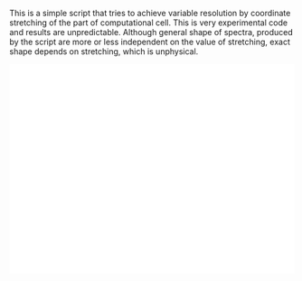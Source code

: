 This is a simple script that tries to achieve variable resolution by coordinate stretching of the part of computational cell. This is very experimental code and results are unpredictable. Although general shape of spectra, produced by the script are more or less independent on the value of stretching, exact shape depends on stretching, which is unphysical.

![alt text](https://raw.githubusercontent.com/Trel725/plasmon-meep/master/coordinate-stretching-experiments/stretched-fields.gif)
